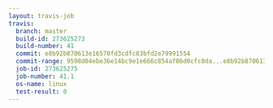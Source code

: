 ```yaml
---
layout: travis-job
travis:
  branch: master
  build-id: 273625273
  build-number: 41
  commit: e8b92b870613e16570fd3cdfc83bfd2e79991554
  commit-range: 9598d04ebe36e14bc9e1e666c854af06d0cfc8da...e8b92b870613e16570fd3cdfc83bfd2e79991554
  job-id: 273625275
  job-number: 41.1
  os-name: linux
  test-result: 0
---
```

